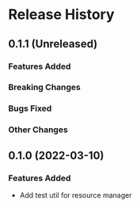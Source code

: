 # Release History

## 0.1.1 (Unreleased)

### Features Added

### Breaking Changes

### Bugs Fixed

### Other Changes

## 0.1.0 (2022-03-10)

### Features Added
* Add test util for resource manager

